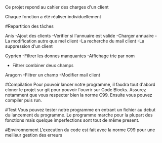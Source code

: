 Ce projet repond au cahier des charges d'un client

Chaque fonction a été réaliser individuellement

#Repartition des tâches

Anis
-Ajout des clients
-Verifier si l'annuaire est valide
-Charger annuaire
-La modification autre que mel client
-La recherche du mail client
-La suppression d'un client

Cyprien
-Filtrer les donnes manquantes
-Affichage trie par nom
- Filtrer combiner deux champs

Aragorn
-Filtrer un champ
-Modifier mail client

#Compilation
Pour pouvoir lancer notre programme, il faudra tout d'abord cloner le projet sur git pour pouvoir l'ouvrir sur Code Blocks. Assurez notamment que vous respecter bien la norme C99. Ensuite vous pouvez compiler puis run.

#Test
Vous pouvez tester notre programme en entrant un fichier au debut du lancement du programme. Le programme marche pour la plupart des fonctions mais quelque imperfections sont tout de même present.

#Environnement
L'execution du code est fait avec la norme C99 pour une meilleur gestion des erreurs